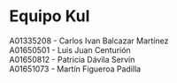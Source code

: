 # Equipo Kul
A01335208 - Carlos Ivan Balcazar Martínez<br />
A01650501 - Luis Juan Centurión<br />
A01650812 - Patricia Dávila Servín<br />
A01651073 - Martín Figueroa Padilla<br />
